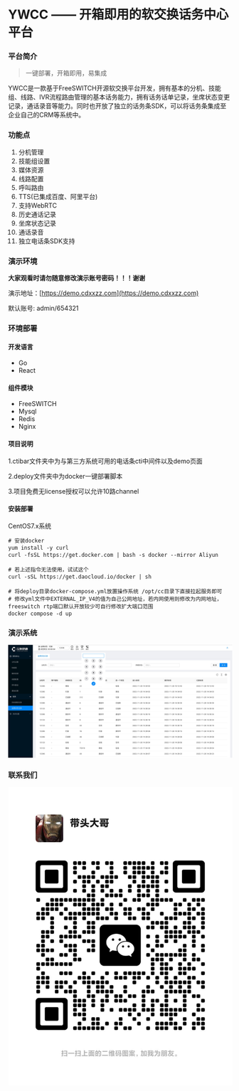 # YWCC —— 开箱即用的软交换话务中心平台

### 平台简介

> 一键部署，开箱即用，易集成

YWCC是一款基于FreeSWITCH开源软交换平台开发，拥有基本的分机、技能组、线路、IVR流程路由管理的基本话务能力，拥有话务话单记录，坐席状态变更记录，通话录音等能力。同时也开放了独立的话务条SDK，可以将话务条集成至企业自己的CRM等系统中。


### 功能点
1. 分机管理
2. 技能组设置
3. 媒体资源
4. 线路配置
5. 呼叫路由
6. TTS(已集成百度、阿里平台)
7. 支持WebRTC
8. 历史通话记录
9. 坐席状态记录
10. 通话录音
11. 独立电话条SDK支持


### 演示环境
**大家观看时请勿随意修改演示账号密码！！！谢谢**

演示地址：[https://demo.cdxxzz.com](https://demo.cdxxzz.com)

默认账号: admin/654321

### 环境部署

#### 开发语言
+ Go
+ React

#### 组件模块
+ FreeSWITCH
+ Mysql
+ Redis
+ Nginx

#### 项目说明
1.ctibar文件夹中为与第三方系统可用的电话条cti中间件以及demo页面

2.deploy文件夹中为docker一键部署脚本

3.项目免费无license授权可以允许10路channel

#### 安装部署
CentOS7.x系统
```
# 安装docker
yum install -y curl
curl -fsSL https://get.docker.com | bash -s docker --mirror Aliyun

# 若上述指令无法使用，试试这个
curl -sSL https://get.daocloud.io/docker | sh

# 将deploy目录docker-compose.yml放置操作系统 /opt/cc目录下直接拉起服务即可
# 修改yml文件中EXTERNAL_IP_V4的值为自己公网地址，若内网使用则修改为内网地址，freeswitch rtp端口默认开放较少可自行修改扩大端口范围
docker compose -d up
```


### 演示系统
![image](images/demo1.jpg)


### 联系我们
![image](images/connect.jpeg)
